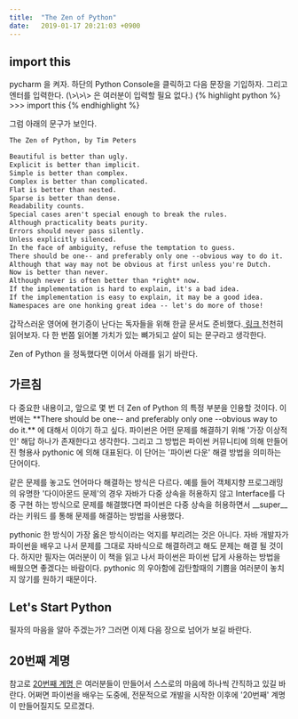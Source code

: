 ```yaml
---
title:  "The Zen of Python"
date:   2019-01-17 20:21:03 +0900
---
```


<h2>import this</h2>
pycharm 을 켜자. 하단의 Python Console을 클릭하고 다음 문장을 기입하자. 그리고 엔터를 입력한다.
(\>\>\> 은 여러분이 입력할 필요 없다.)
{% highlight python %}
>>> import this
{% endhighlight %}

그럼 아래의 문구가 보인다.

``` markdown
The Zen of Python, by Tim Peters

Beautiful is better than ugly.
Explicit is better than implicit.
Simple is better than complex.
Complex is better than complicated.
Flat is better than nested.
Sparse is better than dense.
Readability counts.
Special cases aren't special enough to break the rules.
Although practicality beats purity.
Errors should never pass silently.
Unless explicitly silenced.
In the face of ambiguity, refuse the temptation to guess.
There should be one-- and preferably only one --obvious way to do it.
Although that way may not be obvious at first unless you're Dutch.
Now is better than never.
Although never is often better than *right* now.
If the implementation is hard to explain, it's a bad idea.
If the implementation is easy to explain, it may be a good idea.
Namespaces are one honking great idea -- let's do more of those!
```

갑작스러운 영어에 현기증이 난다는 독자들을 위해 한글 문서도 준비했다.<a target="_blank" 
href="https://bitbucket.org/sk8erchoi/peps-korean/src/767c779c164856af198a9d08d906a55b24652728/pep-0020.txt?at=default&fileviewer=file-view-default">
링크
</a> 천천히 읽어보자. 다 한 번쯤 읽어볼 가치가 있는 뼈가되고 살이 되는 문구라고 생각한다.

Zen of Python 을 정독했다면 이어서 아래를 읽기 바란다.

<h2>가르침</h2>
다 중요한 내용이고, 앞으로 몇 번 더 Zen of Python 의 특정 부분을 인용할 것이다. 이번에는
**There should be one-- and preferably only one --obvious way to do it.**
에 대해서 이야기 하고 싶다. 파이썬은 어떤 문제를 해결하기 위해 '가장 이상적인' 해답 하나가 존재한다고 생각한다.
그리고 그 방법은 파이썬 커뮤니티에 의해 만들어진 형용사 pythonic 에 의해 대표된다. 이 단어는 '파이썬 다운' 해결 방법을
의미하는 단어이다.

같은 문제를 놓고도 언어마다 해결하는 방식은 다르다. 예를 들어 객체지향 프로그래밍의 유명한 '다이아몬드 문제'의 경우 자바가 다중 상속을 허용하지 않고
Interface를 다중 구현 하는 방식으로 문제를 해결했다면 파이썬은 다중 상속을 허용하면서 \_\_super\_\_ 라는 키워드
를 통해 문제를 해결하는 방법을 사용했다.

pythonic 한 방식이 가장 옳은 방식이라는 억지를 부리려는 것은 아니다. 자바 개발자가 파이썬을 배우고 나서
문제를 그대로 자바식으로 해결하려고 해도 문제는 해결 될 것이다. 하지만 필자는 여러분이 이 책을 읽고 나서
파이썬은 파이썬 답게 사용하는 방법을 배웠으면 좋겠다는 바람이다. pythonic 의 우아함에 감탄할때의 기쁨을
여러분이 놓치지 않기를 원하기 때문이다.


<h2>Let's Start Python</h2>
필자의 마음을 알아 주겠는가? 그러면 이제 다음 장으로 넘어가 보길 바란다.
 
<h2>20번째 계명</h2>
참고로 <a href="https://stackoverflow.com/questions/4504487/the-zen-of-python-distils-the-guiding-principles-for-python-into-20-aphorisms-bu">
20번째 계명
</a>은 여러분들이 만들어서 스스로의 마음에 하나씩 간직하고 있길 바란다. 어쩌면 파이썬을 배우는 도중에,
전문적으로 개발을 시작한 이후에 '20번째' 계명이 만들어질지도 모르겠다.
